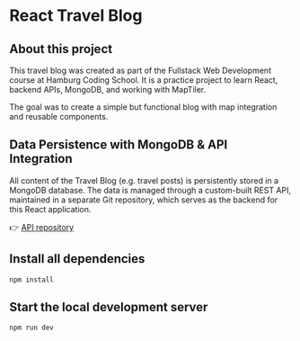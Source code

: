 # React Travel Blog

## About this project
This travel blog was created as part of the Fullstack Web Development course at Hamburg Coding School. It is a practice project to learn React, backend APIs, MongoDB, and working with MapTiler.

The goal was to create a simple but functional blog with map integration and reusable components.

## Data Persistence with MongoDB & API Integration
All content of the Travel Blog (e.g. travel posts) is persistently stored in a MongoDB database. The data is managed through a custom-built REST API, maintained in a separate Git repository, which serves as the backend for this React application.

👉 [API repository]([https://github.com/s-zanker/react-travel-blog-api)

## Install all dependencies

```
npm install
```

## Start the local development server

```
npm run dev
```
